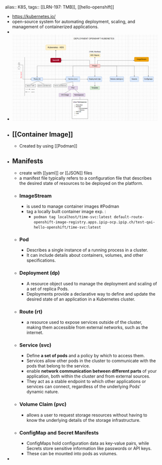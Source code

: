 alias:: K8S, 
tags:: [[LRN-197: TMB]], [[hello-openshift]]

- https://kubernetes.io/
- open-source system for automating deployment, scaling, and management of containerized applications.
-
- ![image.png](../assets/image_1695211783197_0.png)
- ## [[Container Image]]
	- Created by using [[Podman]]
- ## Manifests
	- create with [[yaml]] or [[JSON]] files
	- a manifest file typically refers to a configuration file that describes the desired state of resources to be deployed on the platform.
	- ### ImageStream
		- is used to manage container images #Podman
		- tag a locally built container image exp. :
			- `podman tag localhost/time-svc:latest default-route-openshift-image-registry.apps.ipip-ocp.ipip.ch/test-qai-hello-openshift/time-svc:latest`
	- ### Pod
		- Describes a single instance of a running process in a cluster.
		- It can include details about containers, volumes, and other specifications.
	- ### Deployment (dp)
		- A resource object used to manage the deployment and scaling of a set of replica Pods.
		- Deployments provide a declarative way to define and update the desired state of an application in a Kubernetes cluster.
	- ### Route (rt)
		- a resource used to expose services outside of the cluster, making them accessible from external networks, such as the internet.
	- ### Service (svc)
		- Define **a set of pods** and a policy by which to access them.
		- Services allow other pods in the cluster to communicate with the pods that belong to the service.
		- enable **network communication between different parts** of your application, both within the cluster and from external sources.
		- They act as a stable endpoint to which other applications or services can connect, regardless of the underlying Pods' dynamic nature.
	- ### Volume Claim (pvc)
		- allows a user to request storage resources without having to know the underlying details of the storage infrastructure.
	- ### ConfigMap and Secret Manifests
		- ConfigMaps hold configuration data as key-value pairs, while Secrets  store sensitive information like passwords or API keys.
		- These can be mounted into pods as volumes.
-